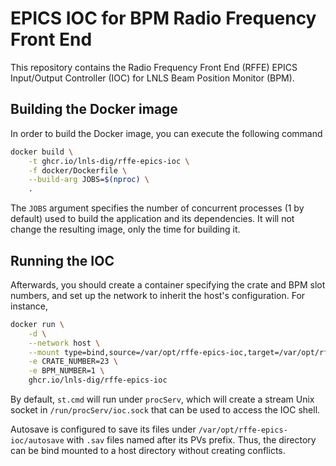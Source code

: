 # EPICS IOC for BPM Radio Frequency Front End

This repository contains the Radio Frequency Front End (RFFE) EPICS Input/Output
Controller (IOC) for LNLS Beam Position Monitor (BPM).

## Building the Docker image

In order to build the Docker image, you can execute the following command

```bash
docker build \
    -t ghcr.io/lnls-dig/rffe-epics-ioc \
    -f docker/Dockerfile \
    --build-arg JOBS=$(nproc) \
    .
```

The `JOBS` argument specifies the number of concurrent processes (1 by default)
used to build the application and its dependencies. It will not change the
resulting image, only the time for building it.

## Running the IOC

Afterwards, you should create a container specifying the crate and BPM slot
numbers, and set up the network to inherit the host's configuration. For
instance,

```bash
docker run \
    -d \
    --network host \
    --mount type=bind,source=/var/opt/rffe-epics-ioc,target=/var/opt/rffe-epics-ioc \
    -e CRATE_NUMBER=23 \
    -e BPM_NUMBER=1 \
    ghcr.io/lnls-dig/rffe-epics-ioc
```

By default, `st.cmd` will run under `procServ`, which will create a stream Unix
socket in `/run/procServ/ioc.sock` that can be used to access the IOC shell.

Autosave is configured to save its files under
`/var/opt/rffe-epics-ioc/autosave` with `.sav` files named after its PVs
prefix. Thus, the directory can be bind mounted to a host directory without
creating conflicts.
